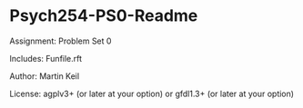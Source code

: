 # Psych254-PS0-Readme

Assignment: Problem Set 0

Includes: Funfile.rft

Author: Martin Keil

License: agplv3+ (or later at your option) or gfdl1.3+ (or later at your option)